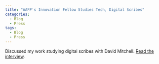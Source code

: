 ```yaml
---
title: "AAFP's Innovation Fellow Studies Tech, Digital Scribes"
categories:
  - Blog
  - Press
tags:
  - Blog
  - Press
---
```


Discussed my work studying digital scribes with David Mitchell. [Read the interview](https://www.aafp.org/news/practice-professional-issues/20190320itfellow.html).
